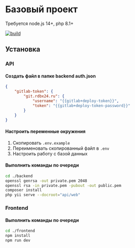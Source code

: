 # Базовый проект

Требуется node.js 14+, php 8.1+

[![build](https://github.com/yiisoft/yii2-app-advanced/workflows/build/badge.svg)](https://github.com/yiisoft/yii2-app-advanced/actions?query=workflow%3Abuild)

## Установка

### API

#### Создать файл в папке backend auth.json
```json
{
    "gitlab-token": {
        "git.rdbx24.ru": {
            "username": "{{gitlab+deploy-token}}",
            "token": "{{gitlab+deploy-token-password}}"
        }
    }
}
```

#### Настроить переменные окружения
1) Скопировать `.env.example`
2) Переименовать скопированный файл в `.env`
3) Настроить работу с базой данных


#### Выполнить команды по очереди
```sh
cd ./backend
openssl genrsa -out private.pem 2048
openssl rsa -in private.pem -pubout -out public.pem
composer install
php yii serve --docroot="api/web"
```

### Frontend
#### Выполнить команды по очереди
```sh
cd ./frontend
npm install
npm run dev
```
